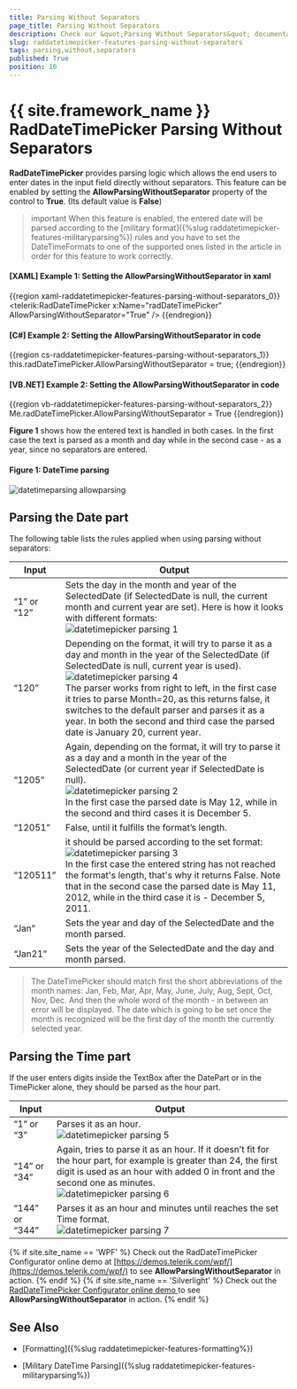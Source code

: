 ```yaml
---
title: Parsing Without Separators
page_title: Parsing Without Separators
description: Check our &quot;Parsing Without Separators&quot; documentation article for the RadDateTimePicker {{ site.framework_name }} control.
slug: raddatetimepicker-features-parsing-without-separators
tags: parsing,without,separators
published: True
position: 10
---
```


# {{ site.framework_name }} RadDateTimePicker Parsing Without Separators

__RadDateTimePicker__ provides parsing logic which allows the end users to enter dates in the input field directly without separators. This feature can be enabled by setting the __AllowParsingWithoutSeparator__ property of the control to __True__. (Its default value is __False__)

>important When this feature is enabled, the entered date will be parsed according to the [military format]({%slug raddatetimepicker-features-militaryparsing%}) rules and you have to set the DateTimeFormats to one of the supported ones listed in the article in order for this feature to work correctly. 

#### __[XAML] Example 1: Setting the AllowParsingWithoutSeparator in xaml__

{{region xaml-raddatetimepicker-features-parsing-without-separators_0}}
	<telerik:RadDateTimePicker x:Name="radDateTimePicker" AllowParsingWithoutSeparator="True" />
{{endregion}}

#### __[C#] Example 2: Setting the AllowParsingWithoutSeparator in code__

{{region cs-raddatetimepicker-features-parsing-without-separators_1}}
	this.radDateTimePicker.AllowParsingWithoutSeparator = true;
{{endregion}}

#### __[VB.NET] Example 2: Setting the AllowParsingWithoutSeparator in code__

{{region vb-raddatetimepicker-features-parsing-without-separators_2}}
	Me.radDateTimePicker.AllowParsingWithoutSeparator = True
{{endregion}}

__Figure 1__ shows how the entered text is handled in both cases. In the first case the text is parsed as a month and day while in the second case - as a year, since no separators are entered.

#### __Figure 1: DateTime parsing__
![datetimeparsing allowparsing](images/datetimeparsing_allowparsing.png)

## Parsing the Date part

The following table lists the rules applied when using parsing without separators:

Input	|	Output
---	|	---
“1” or “12”	|	Sets the day in the month and year of the SelectedDate (if SelectedDate is null, the current month and current year are set). Here is how it looks with different formats:<br/>![datetimepicker parsing 1](images/datetimepicker_parsing1.png)
“120”	|	Depending on the format, it will try to parse it as a day and month in the year of the SelectedDate (if SelectedDate is null, current year is used).<br/>![datetimepicker parsing 4](images/datetimepicker_parsing4.png)<br/>The parser works from right to left, in the first case it tries to parse Month=20, as this returns false, it switches to the default parser and parses it as a year. In both the second and third case the parsed date is January 20, current year.
“1205”	|	Again, depending on the format, it will try to parse it as a day and a month in the year of the SelectedDate (or current year if SelectedDate is null).<br/>![datetimepicker parsing 2](images/datetimepicker_parsing2.png)<br/>In the first case the parsed date is May 12, while in the second and third cases it is December 5.
“12051”	|	False, until it fulfills the format’s length.
“120511”	|	it should be parsed according to the set format:<br/>![datetimepicker parsing 3](images/datetimepicker_parsing3.png)<br/>In the first case the entered string has not reached the format's length, that's why it returns False. Note that in the second case the parsed date is May 11, 2012, while in the third case it is - December 5, 2011.
“Jan”	|	Sets the year and day of the SelectedDate and the month parsed.
“Jan21”	|	Sets the year of the SelectedDate and the day and month parsed.

>The DateTimePicker should match first the short abbreviations of the month names: 
Jan, Feb, Mar, Apr, May, June, July, Aug, Sept, Oct, Nov, Dec.
And then the whole word of the month - in between an error will be displayed. The date which is going to be set once the month is recognized will be the first day of the month the currently selected year.

## Parsing the Time part

If the user enters digits inside the TextBox after the DatePart or in the TimePicker alone, they should be parsed as the hour part.

Input	|	Output
---	|	---
“1” or “3”	|	Parses it as an hour.<br/>![datetimepicker parsing 5](images/datetimepicker_parsing5.png)
“14” or “34”	|	Again, tries to parse it as an hour. If it doesn’t fit for the hour part, for example is greater than 24, the first digit is used as an hour with added 0 in front and the second one as minutes.<br/>![datetimepicker parsing 6](images/datetimepicker_parsing6.png)
“144” or “344”	|	Parses it as an hour and minutes until reaches the set Time format.<br/>![datetimepicker parsing 7](images/datetimepicker_parsing7.png)
			  
{% if site.site_name == 'WPF' %}
Check out the RadDateTimePicker Configurator online demo at [https://demos.telerik.com/wpf/](https://demos.telerik.com/wpf/) to see __AllowParsingWithoutSeparator__ in action.
{% endif %}
{% if site.site_name == 'Silverlight' %}
Check out the [RadDateTimePicker Configurator online demo ](https://demos.telerik.com/silverlight/#DateTimePicker/Configurator) to see __AllowParsingWithoutSeparator__ in action.
{% endif %}

## See Also

 * [Formatting]({%slug raddatetimepicker-features-formatting%})

 * [Military DateTime Parsing]({%slug raddatetimepicker-features-militaryparsing%})